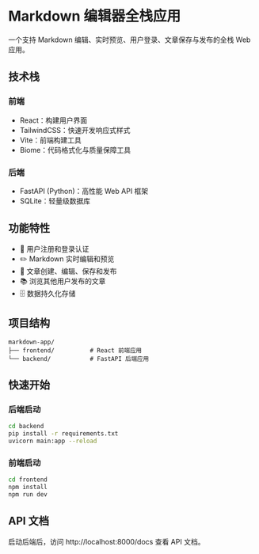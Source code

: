# Markdown 编辑器全栈应用

一个支持 Markdown 编辑、实时预览、用户登录、文章保存与发布的全栈 Web 应用。

## 技术栈

### 前端
- React：构建用户界面
- TailwindCSS：快速开发响应式样式
- Vite：前端构建工具
- Biome：代码格式化与质量保障工具

### 后端
- FastAPI (Python)：高性能 Web API 框架
- SQLite：轻量级数据库

## 功能特性

- 🔐 用户注册和登录认证
- ✏️ Markdown 实时编辑和预览
- 📝 文章创建、编辑、保存和发布
- 📚 浏览其他用户发布的文章
- 🗄️ 数据持久化存储

## 项目结构

```
markdown-app/
├── frontend/          # React 前端应用
└── backend/           # FastAPI 后端应用
```

## 快速开始

### 后端启动
```bash
cd backend
pip install -r requirements.txt
uvicorn main:app --reload
```

### 前端启动
```bash
cd frontend
npm install
npm run dev
```

## API 文档

启动后端后，访问 http://localhost:8000/docs 查看 API 文档。
